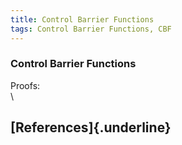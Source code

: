 ```yaml
---
title: Control Barrier Functions
tags: Control Barrier Functions, CBF
---
```


### Control Barrier Functions ###
Proofs:
\
\

## [References]{.underline} ##



